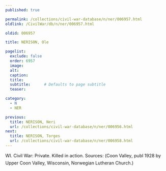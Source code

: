 ```yaml
---
published: true

permalink: /collections/civil-war-database/n/ner/006957.html
oldlink: /CivilWar/db/n/ner/006957.html

oldid: 006957

title: NERISON, Ole

pagelist:
  exclude: false
  order: 6957
  image: 
  alt:
  caption:
  title:
  subtitle:      # Defaults to page subtitle
  teaser:

category: 
  - N 
  - NER

previous:
  title: NERISON, Neri
  url: /collections/civil-war-database/n/ner/006956.html  
next:
  title: NERISON, Torges
  url: /collections/civil-war-database/n/ner/006958.html   
---
```

WI. Civil War: Private. Killed in action. Sources: (&#147;Coon Valley&#148;, publ 1928 by Upper Coon Valley, Wisconsin, Norwegian Lutheran Church.)